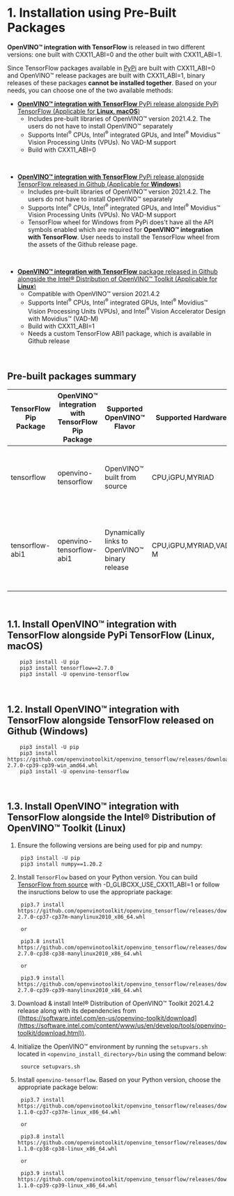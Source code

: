 # 1. <a name='Pre-BuiltPackages'></a>Installation using Pre-Built Packages

**OpenVINO™ integration with TensorFlow** is released in two different versions: one built with CXX11_ABI=0 and the other built with CXX11_ABI=1.

Since TensorFlow packages available in [PyPi](https://pypi.org) are built with CXX11_ABI=0 and OpenVINO™ release packages are built with CXX11_ABI=1, binary releases of these packages **cannot be installed together**. Based on your needs, you can choose one of the two available methods:

- [**OpenVINO™ integration with TensorFlow** PyPi release alongside PyPi TensorFlow (Applicable for **Linux, macOS**)](#InstallOpenVINOintegrationwithTensorFlowalongsidePyPiTensorFlow)
    * Includes pre-built libraries of OpenVINO™ version 2021.4.2. The users do not have to install OpenVINO™ separately 
    * Supports Intel<sup>®</sup> CPUs, Intel<sup>®</sup> integrated GPUs, and Intel<sup>®</sup> Movidius™ Vision Processing Units (VPUs). No VAD-M support
    * Build with CXX11_ABI=0  

<br/>  

- [**OpenVINO™ integration with TensorFlow** PyPi release alongside TensorFlow released in Github (Applicable for **Windows**)](#InstallOpenVINOintegrationwithTensorFlowalongsideTensorFlow)
    * Includes pre-built libraries of OpenVINO™ version 2021.4.2. The users do not have to install OpenVINO™ separately 
    * Supports Intel<sup>®</sup> CPUs, Intel<sup>®</sup> integrated GPUs, and Intel<sup>®</sup> Movidius™ Vision Processing Units (VPUs). No VAD-M support
    * TensorFlow wheel for Windows from PyPi does't have all the API symbols enabled which are required for **OpenVINO™ integration with TensorFlow**. User needs to install the  TensorFlow wheel from the assets of the Github release page.

<br/>  

- [**OpenVINO™ integration with TensorFlow** package released in Github alongside the Intel® Distribution of OpenVINO™ Toolkit (Applicable for **Linux**)](#InstallOpenVINOintegrationwithTensorFlowalongsidetheIntelDistributionofOpenVINOToolkit)
    * Compatible with OpenVINO™ version 2021.4.2
    * Supports Intel<sup>®</sup> CPUs, Intel<sup>®</sup> integrated GPUs, Intel<sup>®</sup> Movidius™ Vision Processing Units (VPUs),    and Intel<sup>®</sup> Vision Accelerator Design with Movidius™ (VAD-M)
    * Build with CXX11_ABI=1
    * Needs a custom TensorFlow ABI1 package, which is available in Github release  

<br/>  

## <a name='Prebuiltpackagessummary'></a>Pre-built packages summary
  
|TensorFlow Pip Package| **OpenVINO™ integration with TensorFlow** Pip Package|Supported OpenVINO™ Flavor|Supported Hardwares|Comments|
| -----------------|-----------------------------------|----------------------------|---------------------------|----------------|
|tensorflow| openvino-tensorflow|OpenVINO™ built from source|CPU,iGPU,MYRIAD|**OpenVINO™** libraries are built from source and included in the wheel package|
|tensorflow-abi1| openvino-tensorflow-abi1|Dynamically links to OpenVINO™ binary release|CPU,iGPU,MYRIAD,VAD-M|**OpenVINO™ integration with TensorFlow** libraries are dynamically linked to **OpenVINO™** binaries|
<br/>  

##  1.1. <a name='InstallOpenVINOintegrationwithTensorFlowalongsidePyPiTensorFlow'></a>Install **OpenVINO™ integration with TensorFlow** alongside PyPi TensorFlow (Linux, macOS)

        pip3 install -U pip
        pip3 install tensorflow==2.7.0
        pip3 install -U openvino-tensorflow
<br/> 

##  1.2. <a name='InstallOpenVINOintegrationwithTensorFlowalongsideTensorFlow'></a>Install **OpenVINO™ integration with TensorFlow** alongside TensorFlow released on Github (Windows)

        pip3 install -U pip
        pip3 install https://github.com/openvinotoolkit/openvino_tensorflow/releases/download/v1.1.0/tensorflow-2.7.0-cp39-cp39-win_amd64.whl
        pip3 install -U openvino-tensorflow
<br/> 

##  1.3. <a name='InstallOpenVINOintegrationwithTensorFlowalongsidetheIntelDistributionofOpenVINOToolkit'></a>Install **OpenVINO™ integration with TensorFlow** alongside the Intel® Distribution of OpenVINO™ Toolkit (Linux)

1. Ensure the following versions are being used for pip and numpy:

        pip3 install -U pip
        pip3 install numpy==1.20.2

2. Install `TensorFlow` based on your Python version. You can build [TensorFlow from source](https://github.com/openvinotoolkit/openvino_tensorflow/blob/master/docs/BUILD.md#tensorflow) with -D_GLIBCXX_USE_CXX11_ABI=1  or follow the insructions below to use the appropriate package:

        pip3.7 install https://github.com/openvinotoolkit/openvino_tensorflow/releases/download/v1.1.0/tensorflow_abi1-2.7.0-cp37-cp37m-manylinux2010_x86_64.whl

        or

        pip3.8 install https://github.com/openvinotoolkit/openvino_tensorflow/releases/download/v1.1.0/tensorflow_abi1-2.7.0-cp38-cp38-manylinux2010_x86_64.whl

        or

        pip3.9 install https://github.com/openvinotoolkit/openvino_tensorflow/releases/download/v1.1.0/tensorflow_abi1-2.7.0-cp39-cp39-manylinux2010_x86_64.whl

3. Download & install Intel® Distribution of OpenVINO™ Toolkit 2021.4.2 release along with its dependencies from ([https://software.intel.com/en-us/openvino-toolkit/download](https://software.intel.com/content/www/us/en/develop/tools/openvino-toolkit/download.html)).

4. Initialize the OpenVINO™ environment by running the `setupvars.sh` located in <code>\<openvino\_install\_directory\>\/bin</code> using the command below:

        source setupvars.sh

5. Install `openvino-tensorflow`. Based on your Python version, choose the appropriate package below:

        pip3.7 install https://github.com/openvinotoolkit/openvino_tensorflow/releases/download/v1.1.0/openvino_tensorflow_abi1-1.1.0-cp37-cp37m-linux_x86_64.whl

        or

        pip3.8 install https://github.com/openvinotoolkit/openvino_tensorflow/releases/download/v1.1.0/openvino_tensorflow_abi1-1.1.0-cp38-cp38-linux_x86_64.whl

        or

        pip3.9 install https://github.com/openvinotoolkit/openvino_tensorflow/releases/download/v1.1.0/openvino_tensorflow_abi1-1.1.0-cp39-cp39-linux_x86_64.whl


